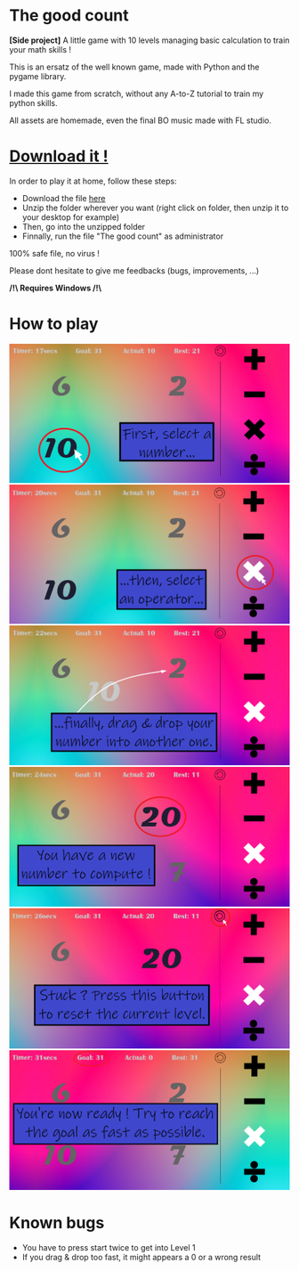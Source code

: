 # The good count

**[Side project]** A little game with 10 levels managing basic calculation to train your math skills !

This is an ersatz of the well known game, made with Python and the pygame library.

I made this game from scratch, without any A-to-Z tutorial to train my python skills.

All assets are homemade, even the final BO music made with FL studio.


# [Download it !](https://github.com/Zararthustra/The_good_count/raw/main/The_good_count_folder.zip)

In order to play it at home, follow these steps:

* Download the file [here](https://github.com/Zararthustra/The_good_count/raw/main/The_good_count_folder.zip)
* Unzip the folder wherever you want (right click on folder, then unzip it to your desktop for example)
* Then, go into the unzipped folder
* Finnally, run the file "The good count" as administrator

100% safe file, no virus !

Please dont hesitate to give me feedbacks (bugs, improvements, ...)

**/!\ Requires Windows /!\\**


# How to play

![alt text](https://github.com/Zararthustra/Maka/blob/main/assets/first_tuto.png)
![alt text](https://github.com/Zararthustra/Maka/blob/main/assets/second_tuto.png)
![alt text](https://github.com/Zararthustra/Maka/blob/main/assets/third_tuto.png)
![alt text](https://github.com/Zararthustra/Maka/blob/main/assets/fourth_tuto.png)
![alt text](https://github.com/Zararthustra/Maka/blob/main/assets/fifth_tuto.png)
![alt text](https://github.com/Zararthustra/Maka/blob/main/assets/sixth_tuto.png)


# Known bugs

- You have to press start twice to get into Level 1
- If you drag & drop too fast, it might appears a 0 or a wrong result
